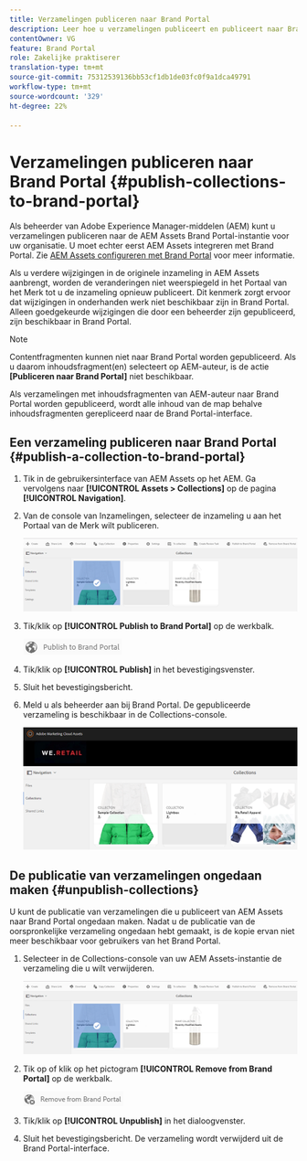 ```yaml
---
title: Verzamelingen publiceren naar Brand Portal
description: Leer hoe u verzamelingen publiceert en publiceert naar Brand Portal.
contentOwner: VG
feature: Brand Portal
role: Zakelijke praktiserer
translation-type: tm+mt
source-git-commit: 75312539136bb53cf1db1de03fc0f9a1dca49791
workflow-type: tm+mt
source-wordcount: '329'
ht-degree: 22%

---
```



# Verzamelingen publiceren naar Brand Portal {#publish-collections-to-brand-portal}

Als beheerder van Adobe Experience Manager-middelen (AEM) kunt u verzamelingen publiceren naar de AEM Assets Brand Portal-instantie voor uw organisatie. U moet echter eerst AEM Assets integreren met Brand Portal. Zie [AEM Assets configureren met Brand Portal](configure-aem-assets-with-brand-portal.md) voor meer informatie.

Als u verdere wijzigingen in de originele inzameling in AEM Assets aanbrengt, worden de veranderingen niet weerspiegeld in het Portaal van het Merk tot u de inzameling opnieuw publiceert. Dit kenmerk zorgt ervoor dat wijzigingen in onderhanden werk niet beschikbaar zijn in Brand Portal. Alleen goedgekeurde wijzigingen die door een beheerder zijn gepubliceerd, zijn beschikbaar in Brand Portal.

>[!NOTE]
>
>Contentfragmenten kunnen niet naar Brand Portal worden gepubliceerd. Als u daarom inhoudsfragment(en) selecteert op AEM-auteur, is de actie **[Publiceren naar Brand Portal]** niet beschikbaar.
>
>Als verzamelingen met inhoudsfragmenten van AEM-auteur naar Brand Portal worden gepubliceerd, wordt alle inhoud van de map behalve inhoudsfragmenten gerepliceerd naar de Brand Portal-interface.

## Een verzameling publiceren naar Brand Portal {#publish-a-collection-to-brand-portal}

1. Tik in de gebruikersinterface van AEM Assets op het AEM. Ga vervolgens naar **[!UICONTROL Assets > Collections]** op de pagina **[!UICONTROL Navigation]**.
2. Van de console van Inzamelingen, selecteer de inzameling u aan het Portaal van de Merk wilt publiceren.

   ![select_collection](assets/select_collection.png)

3. Tik/klik op **[!UICONTROL Publish to Brand Portal]** op de werkbalk.

   ![publish_to_bp_icon](assets/publish_to_bp_icon.png)

4. Tik/klik op **[!UICONTROL Publish]** in het bevestigingsvenster.
5. Sluit het bevestigingsbericht.
6. Meld u als beheerder aan bij Brand Portal. De gepubliceerde verzameling is beschikbaar in de Collections-console.

   ![published_collection](assets/published_collection.png)

## De publicatie van verzamelingen ongedaan maken {#unpublish-collections}

U kunt de publicatie van verzamelingen die u publiceert van AEM Assets naar Brand Portal ongedaan maken. Nadat u de publicatie van de oorspronkelijke verzameling ongedaan hebt gemaakt, is de kopie ervan niet meer beschikbaar voor gebruikers van het Brand Portal.

1. Selecteer in de Collections-console van uw AEM Assets-instantie de verzameling die u wilt verwijderen.

   ![select_collection-1](assets/select_collection-1.png)

2. Tik op of klik op het pictogram **[!UICONTROL Remove from Brand Portal]** op de werkbalk.

   ![remove_from_bp_icon](assets/remove_from_bp_icon.png)

3. Tik/klik op **[!UICONTROL Unpublish]** in het dialoogvenster.
4. Sluit het bevestigingsbericht. De verzameling wordt verwijderd uit de Brand Portal-interface.
